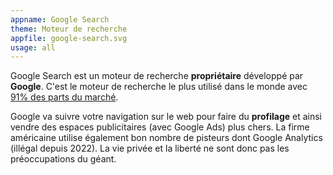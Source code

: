 ```yaml
---
appname: Google Search
theme: Moteur de recherche
appfile: google-search.svg
usage: all
---
```

Google Search est un moteur de recherche **propriétaire** développé par **Google**. C'est le moteur de recherche le plus utilisé dans le monde avec [91% des parts du marché](https://gs.statcounter.com/search-engine-market-share).

Google va suivre votre navigation sur le web pour faire du **profilage** et ainsi vendre des espaces publicitaires (avec Google Ads) plus chers. La firme américaine utilise également bon nombre de pisteurs dont Google Analytics (illégal depuis 2022). La vie privée et la liberté ne sont donc pas les préoccupations du géant.